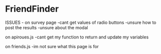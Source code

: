 # FriendFinder

ISSUES -
on survey page
-cant get values of radio buttons
-unsure how to post the results
-unsure about the modal

on apiroues.js
-cant get my function to return and update my variables

on friends.js
-im not sure what this page is for
